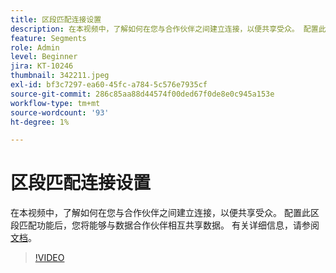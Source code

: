 ```yaml
---
title: 区段匹配连接设置
description: 在本视频中，了解如何在您与合作伙伴之间建立连接，以便共享受众。 配置此区段匹配功能后，您……（请用60到160个字符描述）
feature: Segments
role: Admin
level: Beginner
jira: KT-10246
thumbnail: 342211.jpeg
exl-id: bf3c7297-ea60-45fc-a784-5c576e7935cf
source-git-commit: 286c85aa88d44574f00ded67f0de8e0c945a153e
workflow-type: tm+mt
source-wordcount: '93'
ht-degree: 1%

---
```


# 区段匹配连接设置

在本视频中，了解如何在您与合作伙伴之间建立连接，以便共享受众。 配置此区段匹配功能后，您将能够与数据合作伙伴相互共享数据。 有关详细信息，请参阅[文档](https://experienceleague.adobe.com/docs/experience-platform/segmentation/ui/segment-match/overview.html?lang=zh-Hans)。

>[!VIDEO](https://video.tv.adobe.com/v/346349/?learn=on&enablevpops&captions=chi_hans)
